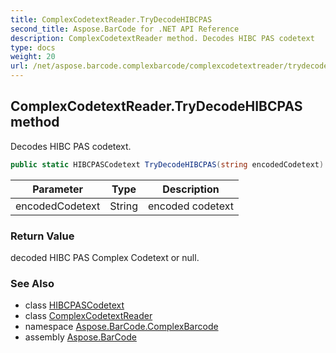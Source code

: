 ```yaml
---
title: ComplexCodetextReader.TryDecodeHIBCPAS
second_title: Aspose.BarCode for .NET API Reference
description: ComplexCodetextReader method. Decodes HIBC PAS codetext
type: docs
weight: 20
url: /net/aspose.barcode.complexbarcode/complexcodetextreader/trydecodehibcpas/
---
```

## ComplexCodetextReader.TryDecodeHIBCPAS method

Decodes HIBC PAS codetext.

```csharp
public static HIBCPASCodetext TryDecodeHIBCPAS(string encodedCodetext)
```

| Parameter | Type | Description |
| --- | --- | --- |
| encodedCodetext | String | encoded codetext |

### Return Value

decoded HIBC PAS Complex Codetext or null.

### See Also

* class [HIBCPASCodetext](../../hibcpascodetext/)
* class [ComplexCodetextReader](../)
* namespace [Aspose.BarCode.ComplexBarcode](../../complexcodetextreader/)
* assembly [Aspose.BarCode](../../../)


